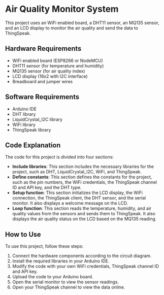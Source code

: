# Air Quality Monitor System

This project uses an WiFi enabled board, a DHT11 sensor, an MQ135 sensor, and an LCD display to monitor the air quality and send the data to ThingSpeak.

## Hardware Requirements

- WiFi enabled board (ESP8266 or NodeMCU)
- DHT11 sensor (for temperature and humidity)
- MQ135 sensor (for air quality index)
- LCD display (16x2 with I2C interface)
- Breadboard and jumper wires


## Software Requirements

- Arduino IDE
- DHT library
- LiquidCrystal_I2C library
- WiFi library
- ThingSpeak library


## Code Explanation

The code for this project is divided into four sections:

- **Include libraries**: This section includes the necessary libraries for the project, such as DHT, LiquidCrystal_I2C, WiFi, and ThingSpeak.
- **Define constants**: This section defines the constants for the project, such as the pin numbers, the WiFi credentials, the ThingSpeak channel ID and API key, and the DHT type.
- **Setup function**: This section initializes the LCD display, the WiFi connection, the ThingSpeak client, the DHT sensor, and the serial monitor. It also displays a welcome message on the LCD.
- **Loop function**: This section reads the temperature, humidity, and air quality values from the sensors and sends them to ThingSpeak. It also displays the air quality status on the LCD based on the MQ135 reading.

## How to Use

To use this project, follow these steps:

1. Connect the hardware components according to the circuit diagram.
2. Install the required libraries in your Arduino IDE.
3. Modify the code with your own WiFi credentials, ThingSpeak channel ID and API key.
4. Upload the code to your Arduino board.
5. Open the serial monitor to view the sensor readings.
6. Open your ThingSpeak channel to view the data online.
